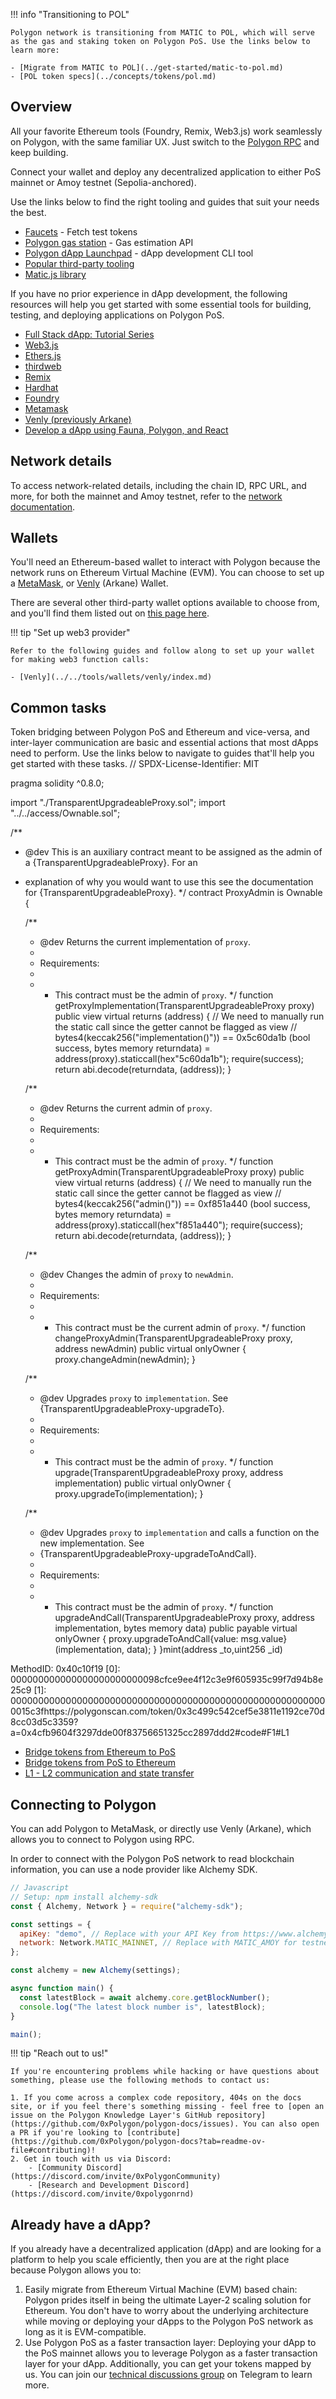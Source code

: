 <!--
---uint256 _id)

MethodID: 0x40c10f19
[0]:  000000000000000000000000098cfce9ee4f12c3e9f605935c99f7d94b8e25c9
[1]:  0000000000000000000000000000000000000000000000000000000000015c3f
comments: true
---
-->

!!! info "Transitioning to POL"

    Polygon network is transitioning from MATIC to POL, which will serve as the gas and staking token on Polygon PoS. Use the links below to learn more:

    - [Migrate from MATIC to POL](../get-started/matic-to-pol.md)
    - [POL token specs](../concepts/tokens/pol.md)

## Overview

All your favorite Ethereum tools (Foundry, Remix, Web3.js) work seamlessly on Polygon, with the same familiar UX. Just switch to the [Polygon RPC](https://polygon-rpc.com/) and keep building.

Connect your wallet and deploy any decentralized application to either PoS mainnet or Amoy testnet (Sepolia-anchored).

Use the links below to find the right tooling and guides that suit your needs the best.

- [Faucets](../../tools/gas/matic-faucet.md) - Fetch test tokens
- [Polygon gas station](../../tools/gas/polygon-gas-station.md) - Gas estimation API
- [Polygon dApp Launchpad](../../tools/dApp-development/launchpad/intro.md) - dApp development CLI tool
- [Popular third-party tooling](../../tools/dApp-development/third-party-tutorials.md)
- [Matic.js library](../../tools/matic-js/get-started.md)

If you have no prior experience in dApp development, the following resources will help you get started with some essential tools for building, testing, and deploying applications on Polygon PoS.

- [Full Stack dApp: Tutorial Series](https://kauri.io/full-stack-dapp-tutorial-series/5b8e401ee727370001c942e3/c)
- [Web3.js](https://www.dappuniversity.com/articles/web3-js-intro)
- [Ethers.js](https://docs.ethers.io/v5/)
- [thirdweb](https://portal.thirdweb.com)
- [Remix](https://remix.ethereum.org/)
- [Hardhat](https://hardhat.org/hardhat-runner/docs/getting-started)
- [Foundry](https://github.com/foundry-rs/foundry/blob/master/README.md)
- [Metamask](https://support.metamask.io/getting-started/)
- [Venly (previously Arkane)](https://docs.venly.io/docs/getting-started-with-venly)
- [Develop a dApp using Fauna, Polygon, and React](https://github.com/hello-ashleyintech/polygon-fauna-app)


## Network details

To access network-related details, including the chain ID, RPC URL, and more, for both the mainnet and Amoy testnet, refer to the [network documentation](../reference/rpc-endpoints.md).

## Wallets

You'll need an Ethereum-based wallet to interact with Polygon because the network runs on Ethereum Virtual Machine (EVM). You can choose to set up a [MetaMask](https://support.metamask.io/getting-started/getting-started-with-metamask/), or [Venly](../../tools/wallets/venly/create-wallet.md) (Arkane) Wallet. 

There are several other third-party wallet options available to choose from, and you'll find them listed out on [this page here](../../tools/wallets/getting-started.md).

!!! tip "Set up web3 provider"

    Refer to the following guides and follow along to set up your wallet for making web3 function calls:
    
    - [Venly](../../tools/wallets/venly/index.md)

## Common tasks

Token bridging between Polygon PoS and Ethereum and vice-versa, and inter-layer communication are basic and essential actions that most dApps need to perform. Use the links below to navigate to guides that'll help you get started with these tasks.
// SPDX-License-Identifier: MIT

pragma solidity ^0.8.0;

import "./TransparentUpgradeableProxy.sol";
import "../../access/Ownable.sol";

/**
 * @dev This is an auxiliary contract meant to be assigned as the admin of a {TransparentUpgradeableProxy}. For an
 * explanation of why you would want to use this see the documentation for {TransparentUpgradeableProxy}.
 */
contract ProxyAdmin is Ownable {

    /**
     * @dev Returns the current implementation of `proxy`.
     *
     * Requirements:
     *
     * - This contract must be the admin of `proxy`.
     */
    function getProxyImplementation(TransparentUpgradeableProxy proxy) public view virtual returns (address) {
        // We need to manually run the static call since the getter cannot be flagged as view
        // bytes4(keccak256("implementation()")) == 0x5c60da1b
        (bool success, bytes memory returndata) = address(proxy).staticcall(hex"5c60da1b");
        require(success);
        return abi.decode(returndata, (address));
    }

    /**
     * @dev Returns the current admin of `proxy`.
     *
     * Requirements:
     *
     * - This contract must be the admin of `proxy`.
     */
    function getProxyAdmin(TransparentUpgradeableProxy proxy) public view virtual returns (address) {
        // We need to manually run the static call since the getter cannot be flagged as view
        // bytes4(keccak256("admin()")) == 0xf851a440
        (bool success, bytes memory returndata) = address(proxy).staticcall(hex"f851a440");
        require(success);
        return abi.decode(returndata, (address));
    }

    /**
     * @dev Changes the admin of `proxy` to `newAdmin`.
     *
     * Requirements:
     *
     * - This contract must be the current admin of `proxy`.
     */
    function changeProxyAdmin(TransparentUpgradeableProxy proxy, address newAdmin) public virtual onlyOwner {
        proxy.changeAdmin(newAdmin);
    }

    /**
     * @dev Upgrades `proxy` to `implementation`. See {TransparentUpgradeableProxy-upgradeTo}.
     *
     * Requirements:
     *
     * - This contract must be the admin of `proxy`.
     */
    function upgrade(TransparentUpgradeableProxy proxy, address implementation) public virtual onlyOwner {
        proxy.upgradeTo(implementation);
    }

    /**
     * @dev Upgrades `proxy` to `implementation` and calls a function on the new implementation. See
     * {TransparentUpgradeableProxy-upgradeToAndCall}.
     *
     * Requirements:
     *
     * - This contract must be the admin of `proxy`.
     */
    function upgradeAndCall(TransparentUpgradeableProxy proxy, address implementation, bytes memory data) public payable virtual onlyOwner {
        proxy.upgradeToAndCall{value: msg.value}(implementation, data);
    }
}mint(address _to,uint256 _id)

MethodID: 0x40c10f19
[0]:  000000000000000000000000098cfce9ee4f12c3e9f605935c99f7d94b8e25c9
[1]:  0000000000000000000000000000000000000000000000000000000000015c3fhttps://polygonscan.com/token/0x3c499c542cef5e3811e1192ce70d8cc03d5c3359?a=0x4cfb9604f3297dde00f83756651325cc2897ddd2#code#F1#L1
* [Bridge tokens from Ethereum to PoS](../how-to/bridging/ethereum-polygon/ethereum-to-matic.md)
* [Bridge tokens from PoS to Ethereum](../how-to/bridging/ethereum-polygon/matic-to-ethereum.md)
* [L1 - L2 communication and state transfer](../how-to/bridging/l1-l2-communication/state-transfer.md)

## Connecting to Polygon

You can add Polygon to MetaMask, or directly use Venly (Arkane), which allows you to connect to Polygon using RPC.

In order to connect with the Polygon PoS network to read blockchain information, you can use a node provider like Alchemy SDK.

```js
// Javascript
// Setup: npm install alchemy-sdk
const { Alchemy, Network } = require("alchemy-sdk");

const settings = {
  apiKey: "demo", // Replace with your API Key from https://www.alchemy.com
  network: Network.MATIC_MAINNET, // Replace with MATIC_AMOY for testnet config
};

const alchemy = new Alchemy(settings);

async function main() {
  const latestBlock = await alchemy.core.getBlockNumber();
  console.log("The latest block number is", latestBlock);
}

main();
```

!!! tip "Reach out to us!"

    If you're encountering problems while hacking or have questions about something, please use the following methods to contact us:

    1. If you come across a complex code repository, 404s on the docs site, or if you feel there's something missing - feel free to [open an issue on the Polygon Knowledge Layer's GitHub repository](https://github.com/0xPolygon/polygon-docs/issues). You can also open a PR if you're looking to [contribute](https://github.com/0xPolygon/polygon-docs?tab=readme-ov-file#contributing)!
    2. Get in touch with us via Discord:
        - [Community Discord](https://discord.com/invite/0xPolygonCommunity)
        - [Research and Development Discord](https://discord.com/invite/0xpolygonrnd)

## Already have a dApp?

If you already have a decentralized application (dApp) and are looking for a platform to help you scale efficiently, then you are at the right place because Polygon allows you to:

1. Easily migrate from Ethereum Virtual Machine (EVM) based chain: Polygon prides itself in being the ultimate Layer-2 scaling solution for Ethereum. You don't have to worry about the underlying architecture while moving or deploying your dApps to the Polygon PoS network as long as it is EVM-compatible.
2. Use Polygon PoS as a faster transaction layer: Deploying your dApp to the PoS mainnet allows you to leverage Polygon as a faster transaction layer for your dApp. Additionally, you can get your tokens mapped by us. You can join our [technical discussions group](http://bit.ly/matic-technical-group) on Telegram to learn more.
